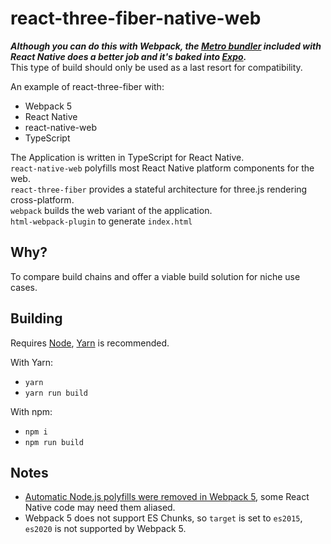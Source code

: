 # react-three-fiber-native-web


***Although you can do this with Webpack, the [Metro bundler](https://facebook.github.io/metro/) included with React Native does a better job and it's baked into [Expo](https://reactnative.dev/docs/environment-setup).***  
This type of build should only be used as a last resort for compatibility.


An example of react-three-fiber with:
 - Webpack 5
 - React Native
 - react-native-web
 - TypeScript

The Application is written in TypeScript for React Native.  
`react-native-web` polyfills most React Native platform components for the web.  
`react-three-fiber` provides a stateful architecture for three.js rendering cross-platform.  
`webpack` builds the web variant of the application.  
`html-webpack-plugin` to generate `index.html`

## Why?

To compare build chains and offer a viable build solution for niche use cases.

## Building

Requires [Node](https://nodejs.org/en/download/), [Yarn](https://yarnpkg.com/getting-started/install) is recommended.

With Yarn:
 - `yarn`
 - `yarn run build`
 
 With npm:
  - `npm i`
  - `npm run build`

## Notes

 - [Automatic Node.js polyfills were removed in Webpack 5](https://webpack.js.org/blog/2020-10-10-webpack-5-release/#automatic-nodejs-polyfills-removed), some React Native code may need them aliased.
 - Webpack 5 does not support ES Chunks, so `target` is set to `es2015`, `es2020` is not supported by Webpack 5.
